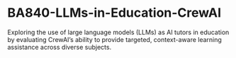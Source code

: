 # BA840-LLMs-in-Education-CrewAI
Exploring the use of large language models (LLMs) as AI tutors in education by evaluating CrewAI’s ability to provide targeted, context-aware learning assistance across diverse subjects.
